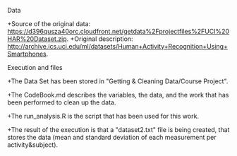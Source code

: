 
Data 

+Source of the original data: https://d396qusza40orc.cloudfront.net/getdata%2Fprojectfiles%2FUCI%20HAR%20Dataset.zip.
+Original description: http://archive.ics.uci.edu/ml/datasets/Human+Activity+Recognition+Using+Smartphones.

Execution and files

+The Data Set has been stored in "Getting & Cleaning Data/Course Project".

+The CodeBook.md describes the variables, the data, and the work that has been performed to clean up the data.

+The run_analysis.R is the script that has been used for this work. 

+The result of the execution is that a "dataset2.txt" file is being created, 
that stores the data (mean and standard deviation of each measurement per activity&subject).
